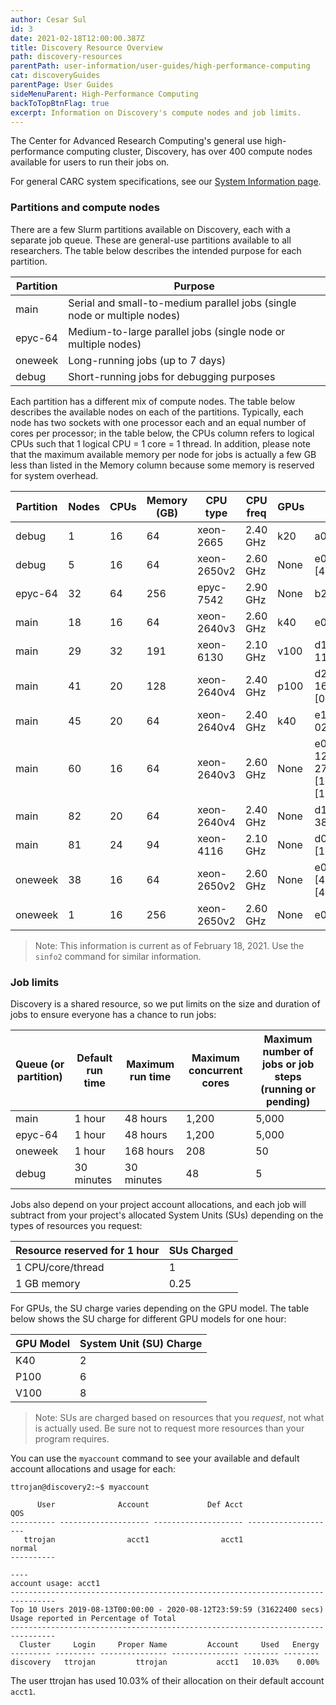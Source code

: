 ```yaml
---
author: Cesar Sul
id: 3
date: 2021-02-18T12:00:00.387Z
title: Discovery Resource Overview
path: discovery-resources
parentPath: user-information/user-guides/high-performance-computing
cat: discoveryGuides
parentPage: User Guides
sideMenuParent: High-Performance Computing
backToTopBtnFlag: true
excerpt: Information on Discovery's compute nodes and job limits.
---
```


The Center for Advanced Research Computing's general use high-performance computing cluster, Discovery, has over 400 compute nodes available for users to run their jobs on.

For general CARC system specifications, see our [System Information page](/user-information/system-information).

### Partitions and compute nodes

There are a few Slurm partitions available on Discovery, each with a separate job queue. These are general-use partitions available to all researchers. The table below describes the intended purpose for each partition.

| Partition | Purpose |
|---|---|
| main    | Serial and small-to-medium parallel jobs (single node or multiple nodes) |
| epyc-64 | Medium-to-large parallel jobs (single node or multiple nodes) |
| oneweek | Long-running jobs (up to 7 days) |
| debug   | Short-running jobs for debugging purposes |

Each partition has a different mix of compute nodes. The table below describes the available nodes on each of the partitions. Typically, each node has two sockets with one processor each and an equal number of cores per processor; in the table below, the CPUs column refers to logical CPUs such that 1 logical CPU = 1 core = 1 thread. In addition, please note that the maximum available memory per node for jobs is actually a few GB less than listed in the Memory column because some memory is reserved for system overhead.

|Partition|Nodes|CPUs|Memory (GB)|CPU type|CPU freq|GPUs|Nodelist|
|---|---|---|---|---|---|---|--|
|debug|1|16|64|xeon-2665|2.40 GHz|k20|a02-26|
|debug|5|16|64|xeon-2650v2|2.60 GHz|None|e01-60,e05-[42,76,78,80]|
|epyc-64|32|64|256|epyc-7542|2.90 GHz|None|b22-[01-32]|
|main|18|16|64|xeon-2640v3|2.60 GHz|k40|e07-[01-16,18],e09-18|
|main|29|32|191|xeon-6130|2.10 GHz|v100|d11-[02-04],d13-[02-11],d14-[03-18]|
|main|41|20|128|xeon-2640v4|2.40 GHz|p100|d23-[10-16],e21-[01-16],e22-[01-16],e23-[01-02]|
|main|45|20|64|xeon-2640v4|2.40 GHz|k40|e16-[01-24],e17-[01-02,04,06-07,09-24]|
|main|60|16|64|xeon-2640v3|2.60 GHz|None|e06-[01-22,24],e10-12,e11-[26-27,29,45,47],e13-[11,26,28-48],e15-[10,12,14,16,18,20,22,24]|
|main|82|20|64|xeon-2640v4|2.40 GHz|None|d17-[03-44],d18-[01-38],d22-[51-52]|
|main|81|24|94|xeon-4116|2.10 GHz|None|d05-[03-15,26-42],d06-[15-29],d11-[09-47]|
|oneweek|38|16|64|xeon-2650v2|2.60 GHz|None|e01-[46,48,52,62,64],e02-[40-72]|
|oneweek|1|16|256|xeon-2650v2|2.60 GHz|None|e01-76|

> Note: This information is current as of February 18, 2021. Use the `sinfo2` command for similar information.

### Job limits

Discovery is a shared resource, so we put limits on the size and duration of jobs to ensure everyone has a chance to run jobs:

| Queue (or partition) | Default run time | Maximum run time | Maximum concurrent cores | Maximum number of jobs or job steps (running or pending) |
|---|---|---|---|---|
| main    | 1 hour     |  48 hours   | 1,200 | 5,000 |
| epyc-64 | 1 hour     |  48 hours   | 1,200 | 5,000 |
| oneweek | 1 hour     | 168 hours   | 208   | 50    |
| debug   | 30 minutes | 30  minutes | 48    | 5     |

Jobs also depend on your project account allocations, and each job will subtract from your project's allocated System Units (SUs) depending on the types of resources you request:

| Resource reserved for 1 hour | SUs Charged |
|---|---|
| 1 CPU/core/thread  | 1    |
| 1 GB memory        | 0.25 |

For GPUs, the SU charge varies depending on the GPU model. The table below shows the SU charge for different GPU models for one hour:

| GPU Model | System Unit (SU) Charge |
|-----------|-------------------------|
| K40       | 2                       |
| P100      | 6                       |
| V100      | 8                       |

> Note: SUs are charged based on resources that you *request*, not what is actually used. Be sure not to request more resources than your program requires.

You can use the `myaccount` command to see your available and default account allocations and usage for each:

```
ttrojan@discovery2:~$ myaccount
  
      User              Account             Def Acct                  QOS
---------- -------------------- -------------------- --------------------
   ttrojan                acct1                acct1               normal
----------
  
----
account usage: acct1
--------------------------------------------------------------------------------
Top 10 Users 2019-08-13T00:00:00 - 2020-08-12T23:59:59 (31622400 secs)
Usage reported in Percentage of Total
--------------------------------------------------------------------------------
  Cluster     Login     Proper Name         Account     Used   Energy
--------- --------- --------------- --------------- -------- --------
discovery   ttrojan         ttrojan           acct1   10.03%    0.00%
```

The user ttrojan has used 10.03% of their allocation on their default account `acct1`.

